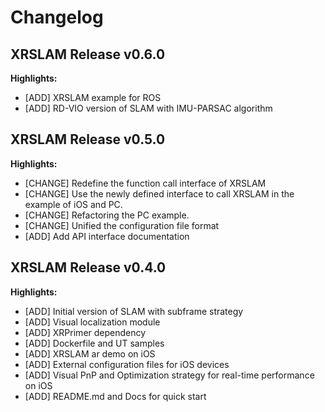 # Changelog

## XRSLAM Release v0.6.0

**Highlights:**
* [ADD] XRSLAM example for ROS
* [ADD] RD-VIO version of SLAM with IMU-PARSAC algorithm

## XRSLAM Release v0.5.0

**Highlights:**
* [CHANGE] Redefine the function call interface of XRSLAM
* [CHANGE] Use the newly defined interface to call XRSLAM in the example of iOS and PC.
* [CHANGE] Refactoring the PC example.
* [CHANGE] Unified the configuration file format
* [ADD] Add API interface documentation

## XRSLAM Release v0.4.0

**Highlights:**

* [ADD] Initial version of SLAM with subframe strategy
* [ADD] Visual localization module
* [ADD] XRPrimer dependency
* [ADD] Dockerfile and UT samples
* [ADD] XRSLAM ar demo on iOS
* [ADD] External configuration files for iOS devices
* [ADD] Visual PnP and Optimization strategy for real-time performance on iOS
* [ADD] README.md and Docs for quick start
